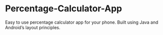 # Percentage-Calculator-App
Easy to use percentage calculator app for your phone. Built using Java and Android’s layout principles.

